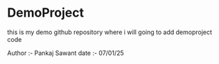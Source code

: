 # DemoProject
this is my demo github repository where i will going to add demoproject code


Author :- Pankaj Sawant
date   :-   07/01/25
